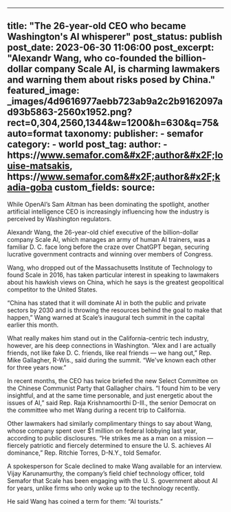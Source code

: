 
---
title: "The 26-year-old CEO who became Washington&#39;s AI whisperer" 
post_status: publish
post_date: 2023-06-30 11:06:00 
post_excerpt: "Alexandr Wang, who co-founded the billion-dollar company Scale AI, is charming lawmakers and warning them about risks posed by China."
featured_image: _images/4d9616977aebb723ab9a2c2b9162097ad93b5863-2560x1952.png?rect&#x3D;0,304,2560,1344&amp;w&#x3D;1200&amp;h&#x3D;630&amp;q&#x3D;75&amp;auto&#x3D;format 
taxonomy:
    publisher:
        - semafor
    category:
        - world 
    post_tag:
    author:
        - https:&#x2F;&#x2F;www.semafor.com&#x2F;author&#x2F;louise-matsakis, https:&#x2F;&#x2F;www.semafor.com&#x2F;author&#x2F;kadia-goba
custom_fields:
    source: 
---
While OpenAI’s Sam Altman has been dominating the spotlight, another artificial intelligence CEO is increasingly influencing how the industry is perceived by Washington regulators.

Alexandr Wang, the 26-year-old chief executive of the billion-dollar company Scale AI, which manages an army of human AI trainers, was a familiar D. C. face long before the craze over ChatGPT began, securing lucrative government contracts and winning over members of Congress.

Wang, who dropped out of the Massachusetts Institute of Technology to found Scale in 2016, has taken particular interest in speaking to lawmakers about his hawkish views on China, which he says is the greatest geopolitical competitor to the United States.

“China has stated that it will dominate AI in both the public and private sectors by 2030 and is throwing the resources behind the goal to make that happen,” Wang warned at Scale’s inaugural tech summit in the capital earlier this month.

What really makes him stand out in the California-centric tech industry, however, are his deep connections in Washington. “Alex and I are actually friends, not like fake D. C. friends, like real friends — we hang out,” Rep. Mike Gallagher, R-Wis., said during the summit. “We&#39;ve known each other for three years now.”

In recent months, the CEO has twice briefed the new Select Committee on the Chinese Communist Party that Gallagher chairs. “I found him to be very insightful, and at the same time personable, and just energetic about the issues of AI,” said Rep. Raja Krishnamoorthi D-Ill., the senior Democrat on the committee who met Wang during a recent trip to California.

Other lawmakers had similarly complimentary things to say about Wang, whose company spent over $1 million on federal lobbying last year, according to public disclosures. “He strikes me as a man on a mission — fiercely patriotic and fiercely determined to ensure the U. S. achieves AI dominance,” Rep. Ritchie Torres, D-N.Y., told Semafor.

A spokesperson for Scale declined to make Wang available for an interview. Vijay Karunamurthy, the company’s field chief technology officer, told Semafor that Scale has been engaging with the U. S. government about AI for years, unlike firms who only woke up to the technology recently.

He said Wang has coined a term for them: “AI tourists.” 
